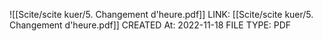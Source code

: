 ![[Scite/scite kuer/5. Changement d'heure.pdf]]
LINK: [[Scite/scite kuer/5. Changement d'heure.pdf]]
CREATED At: 2022-11-18
FILE TYPE: PDF
